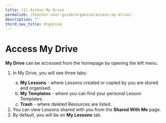 ```yaml
---
title: (1) Access My Drive
permalink: /teacher-user-guide/organise/access-my-drive/
description: ""
third_nav_title: Organise
---
```

<div>
    <h1> Access My Drive</h1>
    <p><strong>My Drive</strong> can be accessed from the homepage by opening the left menu.</p>
    <ol>
        <li>
            <p>In My Drive, you will see three tabs:</p>
            <ol style="list-style-type: lower-alpha;">
                <li><strong>My Lessons</strong> - where Lessons created or copied by you are stored and organised.</li>
                <li><strong>My Templates</strong> - where you can find your personal Lesson Templates.</li>
                <li><strong>Trash</strong> - where deleted Resources are listed.</li>
            </ol>
        </li>
        <li>You can view Lessons shared with you from the <strong>Shared With Me</strong> page.</li>
        <li>By default, you will be on <strong>My Lessons</strong> tab.</li>
    </ol>
</div>
